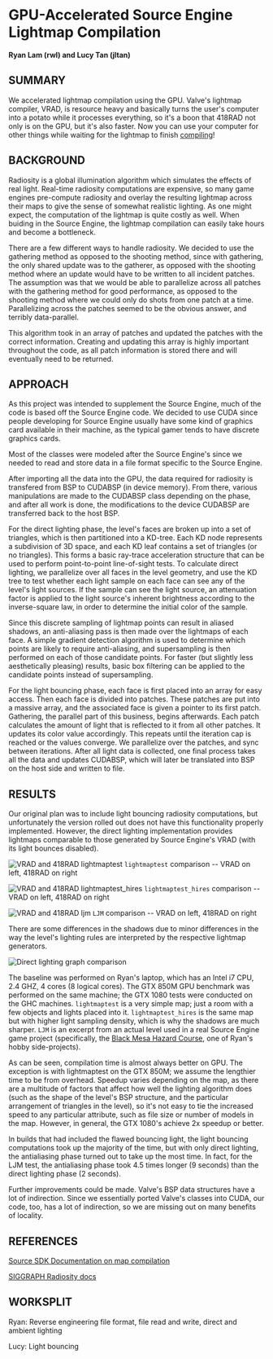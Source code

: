 # GPU-Accelerated Source Engine Lightmap Compilation
**Ryan Lam (rwl) and Lucy Tan (jltan)**

## SUMMARY
We accelerated lightmap compilation using the GPU. Valve's lightmap compiler, VRAD, is resource heavy and basically turns the user's computer into a potato while it processes everything, so it's a boon that 418RAD not only is on the GPU, but it's also faster. Now you can use your computer for other things while waiting for the lightmap to finish [compiling](https://imgs.xkcd.com/comics/compiling.png)!

## BACKGROUND
Radiosity is a global illumination algorithm which simulates the effects of real light. Real-time radiosity computations are expensive, so many game engines pre-compute radiosity and overlay the resulting lightmap across their maps to give the sense of somewhat realistic lighting. As one might expect, the computation of the lightmap is quite costly as well. When buiding in the Source Engine, the lightmap compilation can easily take hours and become a bottleneck.

There are a few different ways to handle radiosity. We decided to use the gathering method as opposed to the shooting method, since with gathering, the only shared update was to the gatherer, as opposed with the shooting method where an update would have to be written to all incident patches. The assumption was that we would be able to parallelize across all patches with the gathering method for good performance, as opposed to the shooting method where we could only do shots from one patch at a time. Parallelizing across the patches seemed to be the obvious answer, and terribly data-parallel. 

This algorithm took in an array of patches and updated the patches with the correct information. Creating and updating this array is highly important throughout the code, as all patch information is stored there and will eventually need to be returned. 

## APPROACH
As this project was intended to supplement the Source Engine, much of the code is based off the Source Engine code. We decided to use CUDA since people developing for Source Engine usually have some kind of graphics card available in their machine, as the typical gamer tends to have discrete graphics cards. 

Most of the classes were modeled after the Source Engine's since we needed to read and store data in a file format specific to the Source Engine.

After importing all the data into the GPU, the data required for radiosity is transfered from BSP to CUDABSP (in device memory). From there, various manipulations are made to the CUDABSP class depending on the phase, and after all work is done, the modifications to the device CUDABSP are transferred back to the host BSP.

For the direct lighting phase, the level's faces are broken up into a set of triangles, which is then partitioned into a KD-tree. Each KD node represents a subdivision of 3D space, and each KD leaf contains a set of triangles (or no triangles). This forms a basic ray-trace acceleration structure that can be used to perform point-to-point line-of-sight tests. To calculate direct lighting, we parallelize over all faces in the level geometry, and use the KD tree to test whether each light sample on each face can see any of the level's light sources. If the sample can see the light source, an attenuation factor is applied to the light source's inherent brightness according to the inverse-square law, in order to determine the initial color of the sample.

Since this discrete sampling of lightmap points can result in aliased shadows, an anti-aliasing pass is then made over the lightmaps of each face. A simple gradient detection algorithm is used to determine which points are likely to require anti-aliasing, and supersampling is then performed on each of those candidate points. For faster (but slightly less aesthetically pleasing) results, basic box filtering can be applied to the candidate points instead of supersampling.

For the light bouncing phase, each face is first placed into an array for easy access. Then each face is divided into patches. These patches are put into a massive array, and the associated face is given a pointer to its first patch. Gathering, the parallel part of this business, begins afterwards. Each patch calculates the amount of light that is reflected to it from all other patches. It updates its color value accordingly. This repeats until the iteration cap is reached or the values converge. We parallelize over the patches, and sync between iterations. After all light data is collected, one final process takes all the data and updates CUDABSP, which will later be translated into BSP on the host side and written to file. 



## RESULTS 
Our original plan was to include light bouncing radiosity computations, but unfortunately the version rolled out does not have this functionality properly implemented. However, the direct lighting implementation provides lightmaps comparable to those generated by Source Engine's VRAD (with its light bounces disabled).

![VRAD and 418RAD lightmaptest][pic1]
`lightmaptest` comparison -- VRAD on left, 418RAD on right


![VRAD and 418RAD lightmaptest_hires][pic2]
`lightmaptest_hires` comparison -- VRAD on left, 418RAD on right


![VRAD and 418RAD ljm][pic3]
`LJM` comparison -- VRAD on left, 418RAD on right

There are some differences in the shadows due to minor differences in the way the level's lighting rules are interpreted by the respective lightmap generators.

![Direct lighting graph comparison][graph]

The baseline was performed on Ryan's laptop, which has an Intel i7 CPU, 2.4 GHZ, 4 cores (8 logical cores). The GTX 850M GPU benchmark was performed on the same machine; the GTX 1080 tests were conducted on the GHC machines. `lightmaptest` is a very simple map; just a room with a few objects and lights placed into it. `lightmaptest_hires` is the same map but with higher light sampling density, which is why the shadows are much sharper. `LJM` is an excerpt from an actual level used in a real Source Engine game project (specifically, the [Black Mesa Hazard Course](http://www.moddb.com/mods/black-mesa-hazard-course), one of Ryan's hobby side-projects).

As can be seen, compilation time is almost always better on GPU. The exception is with lightmaptest on the GTX 850M; we assume the lengthier time to be from overhead. Speedup varies depending on the map, as there are a multitude of factors that affect how well the lighting algorithm does (such as the shape of the level's BSP structure, and the particular arrangement of triangles in the level), so it's not easy to tie the increased speed to any particular attribute, such as file size or number of models in the map. However, in general, the GTX 1080's achieve 2x speedup or better.

In builds that had included the flawed bouncing light, the light bouncing computations took up the majority of the time, but with only direct lighting, the antialiasing phase turned out to take up the most time. In fact, for the LJM test, the antialiasing phase took 4.5 times longer (9 seconds) than the direct lighting phase (2 seconds).

Further improvements could be made. Valve's BSP data structures have a lot of indirection. Since we essentially ported Valve's classes into CUDA, our code, too, has a lot of indirection, so we are missing out on many benefits of locality.

## REFERENCES
[Source SDK Documentation on map compilation](https://developer.valvesoftware.com/wiki/Map_Compiling_Theory)

[SIGGRAPH Radiosity docs](https://www.siggraph.org/education/materials/HyperGraph/radiosity/radiosity.htm)

## WORKSPLIT 
Ryan: Reverse engineering file format, file read and write, direct and ambient lighting

Lucy: Light bouncing

[pic1]: http://imgur.com/ML0nPPC.png
[pic2]: http://imgur.com/mOd9K3G.png
[pic3]: http://imgur.com/vE8YAQx.png
[graph]: http://imgur.com/xjC9zlp.png

